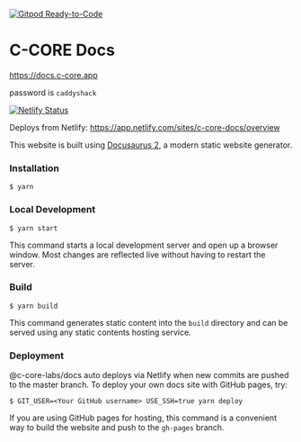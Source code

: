 [![Gitpod Ready-to-Code](https://img.shields.io/badge/Gitpod-Ready--to--Code-blue?logo=gitpod)](https://gitpod.io/#https://github.com/c-core-labs/docs)

# C-CORE Docs

https://docs.c-core.app

password is `caddyshack`

[![Netlify Status](https://api.netlify.com/api/v1/badges/91181782-5914-4b5c-b0bc-0dff868f1555/deploy-status)](https://app.netlify.com/sites/c-core-docs/deploys)

Deploys from Netlify: https://app.netlify.com/sites/c-core-docs/overview

This website is built using [Docusaurus 2](https://v2.docusaurus.io/), a modern static website generator.

### Installation

```
$ yarn
```

### Local Development

```
$ yarn start
```

This command starts a local development server and open up a browser window. Most changes are reflected live without having to restart the server.

### Build

```
$ yarn build
```

This command generates static content into the `build` directory and can be served using any static contents hosting service.

### Deployment
@c-core-labs/docs auto deploys via Netlify when new commits are pushed to the master branch. To deploy your own docs site with GitHub pages, try:

```
$ GIT_USER=<Your GitHub username> USE_SSH=true yarn deploy
```

If you are using GitHub pages for hosting, this command is a convenient way to build the website and push to the `gh-pages` branch.

